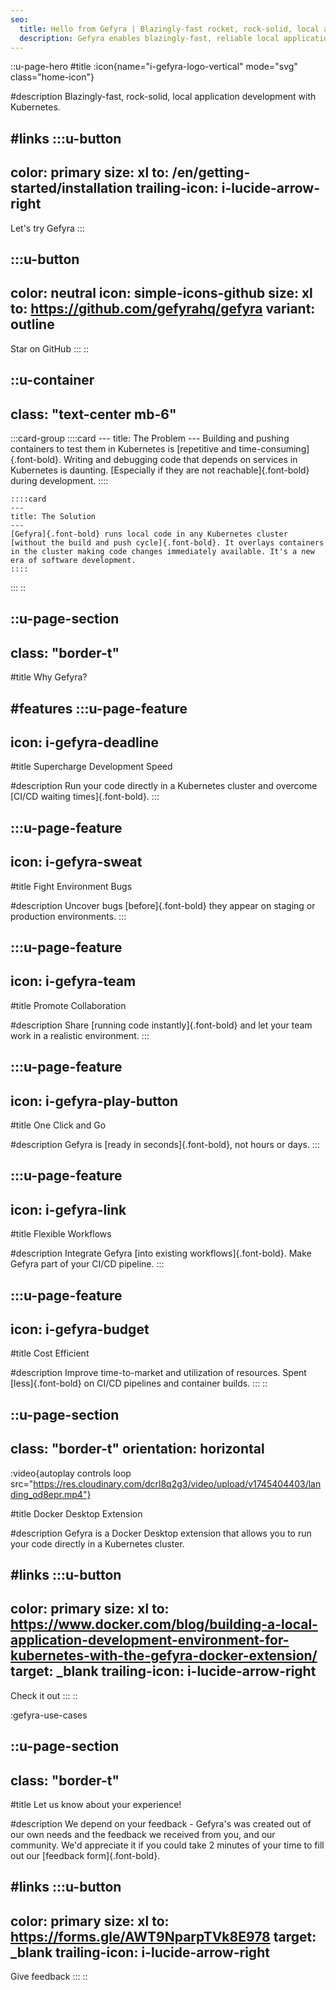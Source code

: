 ```yaml
---
seo:
  title: Hello from Gefyra | Blazingly-fast rocket, rock-solid, local application development arrow_right with Kubernetes.
  description: Gefyra enables blazingly-fast, reliable local application development with Kubernetes. Streamline your workflow, boost productivity, and build with confidence using Gefyra’s powerful development tools.
---
```


::u-page-hero
#title
:icon{name="i-gefyra-logo-vertical" mode="svg" class="home-icon"}

#description
Blazingly-fast, rock-solid, local application development with Kubernetes.

#links
  :::u-button
  ---
  color: primary
  size: xl
  to: /en/getting-started/installation
  trailing-icon: i-lucide-arrow-right
  ---
  Let's try Gefyra
  :::

  :::u-button
  ---
  color: neutral
  icon: simple-icons-github
  size: xl
  to: https://github.com/gefyrahq/gefyra
  variant: outline
  ---
  Star on GitHub
  :::
::

::u-container
---
class: "text-center mb-6"
---
  :::card-group
    ::::card
    ---
    title: The Problem
    ---
    Building and pushing containers to test them in Kubernetes is [repetitive and time-consuming]{.font-bold}. Writing and debugging code that depends on services in Kubernetes is daunting. [Especially if they are not reachable]{.font-bold} during development.
    ::::

    ::::card
    ---
    title: The Solution
    ---
    [Gefyra]{.font-bold} runs local code in any Kubernetes cluster [without the build and push cycle]{.font-bold}. It overlays containers in the cluster making code changes immediately available. It's a new era of software development.
    ::::
  :::
::

::u-page-section
---
class: "border-t"
---
#title
Why Gefyra?

#features
  :::u-page-feature
  ---
  icon: i-gefyra-deadline
  ---
  #title
  Supercharge Development Speed
  
  #description
  Run your code directly in a Kubernetes cluster and overcome [CI/CD waiting times]{.font-bold}.
  :::

  :::u-page-feature
  ---
  icon: i-gefyra-sweat
  ---
  #title
  Fight Environment Bugs
  
  #description
  Uncover bugs [before]{.font-bold} they appear on staging or production environments.
  :::

  :::u-page-feature
  ---
  icon: i-gefyra-team
  ---
  #title
  Promote Collaboration
  
  #description
  Share [running code instantly]{.font-bold} and let your team work in a realistic environment.
  :::

  :::u-page-feature
  ---
  icon: i-gefyra-play-button
  ---
  #title
  One Click and Go
  
  #description
  Gefyra is [ready in seconds]{.font-bold}, not hours or days.
  :::

  :::u-page-feature
  ---
  icon: i-gefyra-link
  ---
  #title
  Flexible Workflows
  
  #description
  Integrate Gefyra [into existing workflows]{.font-bold}. Make Gefyra part of your CI/CD pipeline.
  :::

  :::u-page-feature
  ---
  icon: i-gefyra-budget
  ---
  #title
  Cost Efficient
  
  #description
  Improve time-to-market and utilization of resources. Spent [less]{.font-bold} on CI/CD pipelines and container builds.
  :::
::

::u-page-section
---
class: "border-t"
orientation: horizontal
---
:video{autoplay controls loop src="https://res.cloudinary.com/dcrl8q2g3/video/upload/v1745404403/landing_od8epr.mp4"}

#title
Docker Desktop Extension

#description
Gefyra is a Docker Desktop extension that allows you to run your code directly in a Kubernetes cluster.

#links
  :::u-button
  ---
  color: primary
  size: xl
  to: https://www.docker.com/blog/building-a-local-application-development-environment-for-kubernetes-with-the-gefyra-docker-extension/
  target: _blank
  trailing-icon: i-lucide-arrow-right
  ---
  Check it out
  :::
::

:gefyra-use-cases

::u-page-section
---
class: "border-t"
---
#title
Let us know about your experience!

#description
We depend on your feedback - Gefyra's was created out of our own needs and the feedback we received from you, and our community.
We'd appreciate it if you could take 2 minutes of your time to fill out our [feedback form]{.font-bold}.

#links
  :::u-button
  ---
  color: primary
  size: xl
  to: https://forms.gle/AWT9NparpTVk8E978
  target: _blank
  trailing-icon: i-lucide-arrow-right
  ---
  Give feedback
  :::
::